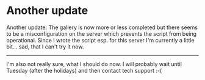 # Another update

Another update: The gallery is now more or less completed but there seems to be a misconfiguration on the server which prevents the script from being operational. Since I wrote the script esp. for this server I'm currently a little bit... sad, that I can't try it now. 

-------------------------------



I'm also not really sure, what I should do now. I will probably wait until Tuesday (after the holidays) and then contact tech support :-(